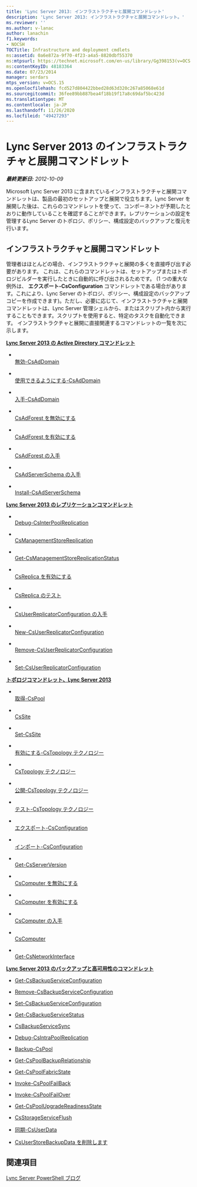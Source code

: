 ```yaml
---
title: 'Lync Server 2013: インフラストラクチャと展開コマンドレット'
description: 'Lync Server 2013: インフラストラクチャと展開コマンドレット。'
ms.reviewer: ''
ms.author: v-lanac
author: lanachin
f1.keywords:
- NOCSH
TOCTitle: Infrastructure and deployment cmdlets
ms:assetid: 0a6e872a-9f70-4f23-a4a5-8820dbf55370
ms:mtpsurl: https://technet.microsoft.com/en-us/library/Gg398153(v=OCS.15)
ms:contentKeyID: 48183364
ms.date: 07/23/2014
manager: serdars
mtps_version: v=OCS.15
ms.openlocfilehash: fcd527d804422bbed28d63d320c267a85068e61d
ms.sourcegitcommit: 36fee89bb887bea4f18b19f17a8c69daf5bc423d
ms.translationtype: MT
ms.contentlocale: ja-JP
ms.lasthandoff: 11/26/2020
ms.locfileid: "49427293"
---
```

# <a name="infrastructure-and-deployment-cmdlets-in-lync-server-2013"></a>Lync Server 2013 のインフラストラクチャと展開コマンドレット

<div data-xmlns="http://www.w3.org/1999/xhtml">

<div class="topic" data-xmlns="http://www.w3.org/1999/xhtml" data-msxsl="urn:schemas-microsoft-com:xslt" data-cs="https://msdn.microsoft.com/">

<div data-asp="https://msdn2.microsoft.com/asp">



</div>

<div id="mainSection">

<div id="mainBody">

<span> </span>

_**最終更新日:** 2012-10-09_

Microsoft Lync Server 2013 に含まれているインフラストラクチャと展開コマンドレットは、製品の最初のセットアップと展開で役立ちます。Lync Server を展開した後は、これらのコマンドレットを使って、コンポーネントが予期したとおりに動作していることを確認することができます。レプリケーションの設定を管理するLync Server のトポロジ、ポリシー、構成設定のバックアップと復元を行います。

<div>

## <a name="infrastructure-and-deployment-cmdlets"></a>インフラストラクチャと展開コマンドレット

管理者はほとんどの場合、インフラストラクチャと展開の多くを直接呼び出す必要があります。 これは、これらのコマンドレットは、セットアップまたはトポロジビルダーを実行したときに自動的に呼び出されるためです。 (1 つの重大な例外は、 **エクスポート-CsConfiguration** コマンドレットである場合があります。これにより、Lync Server のトポロジ、ポリシー、構成設定のバックアップコピーを作成できます)。ただし、必要に応じて、インフラストラクチャと展開コマンドレットは、Lync Server 管理シェルから、またはスクリプト内から実行することもできます。スクリプトを使用すると、特定のタスクを自動化できます。 インフラストラクチャと展開に直接関連するコマンドレットの一覧を次に示します。

**[Lync Server 2013 の Active Directory コマンドレット](lync-server-2013-active-directory-cmdlets.md)**

  - <span></span>  
    [無効-CsAdDomain](https://technet.microsoft.com/library/Gg398785(v=OCS.15))

  - <span></span>  
    [使用できるようにする-CsAdDomain](https://technet.microsoft.com/library/Gg412764(v=OCS.15))

  - <span></span>  
    [入手-CsAdDomain](https://technet.microsoft.com/library/Gg398453(v=OCS.15))

<!-- end list -->

  - <span></span>  
    [CsAdForest を無効にする](https://technet.microsoft.com/library/Gg398122(v=OCS.15))

  - <span></span>  
    [CsAdForest を有効にする](https://technet.microsoft.com/library/Gg425713(v=OCS.15))

  - <span></span>  
    [CsAdForest の入手](https://technet.microsoft.com/library/Gg412995(v=OCS.15))

<!-- end list -->

  - <span></span>  
    [CsAdServerSchema の入手](https://technet.microsoft.com/library/Gg413070(v=OCS.15))

  - <span></span>  
    [Install-CsAdServerSchema](https://technet.microsoft.com/library/Gg398681(v=OCS.15))

**[Lync Server 2013 のレプリケーションコマンドレット](lync-server-2013-replication-cmdlets.md)**

  - <span></span>  
    [Debug-CsInterPoolReplication](https://technet.microsoft.com/library/JJ619185(v=OCS.15))

<!-- end list -->

  - <span></span>  
    [CsManagementStoreReplication](https://technet.microsoft.com/library/Gg413060(v=OCS.15))

<!-- end list -->

  - <span></span>  
    [Get-CsManagementStoreReplicationStatus](https://technet.microsoft.com/library/Gg399052(v=OCS.15))

<!-- end list -->

  - <span></span>  
    [CsReplica を有効にする](https://technet.microsoft.com/library/Gg425965(v=OCS.15))

  - <span></span>  
    [CsReplica のテスト](https://technet.microsoft.com/library/JJ205289(v=OCS.15))

<!-- end list -->

  - <span></span>  
    [CsUserReplicatorConfiguration の入手](https://technet.microsoft.com/library/Gg398548(v=OCS.15))

  - <span></span>  
    [New-CsUserReplicatorConfiguration](https://technet.microsoft.com/library/Gg399059(v=OCS.15))

  - <span></span>  
    [Remove-CsUserReplicatorConfiguration](https://technet.microsoft.com/library/Gg425738(v=OCS.15))

  - <span></span>  
    [Set-CsUserReplicatorConfiguration](https://technet.microsoft.com/library/Gg398540(v=OCS.15))

**[トポロジコマンドレット、Lync Server 2013](lync-server-2013-topology-cmdlets.md)**

  - <span></span>  
    [取得-CsPool](https://technet.microsoft.com/library/Gg398992(v=OCS.15))

<!-- end list -->

  - <span></span>  
    [CsSite](https://technet.microsoft.com/library/Gg398185(v=OCS.15))

  - <span></span>  
    [Set-CsSite](https://technet.microsoft.com/library/Gg413023(v=OCS.15))

<!-- end list -->

  - <span></span>  
    [有効にする-CsTopology テクノロジー](https://technet.microsoft.com/library/Gg398398(v=OCS.15))

  - <span></span>  
    [CsTopology テクノロジー](https://technet.microsoft.com/library/Gg412824(v=OCS.15))

  - <span></span>  
    [公開-CsTopology テクノロジー](https://technet.microsoft.com/library/Gg398953(v=OCS.15))

  - <span></span>  
    [テスト-CsTopology テクノロジー](https://technet.microsoft.com/library/Gg398127(v=OCS.15))

<!-- end list -->

  - <span></span>  
    [エクスポート-CsConfiguration](https://technet.microsoft.com/library/Gg398627(v=OCS.15))

  - <span></span>  
    [インポート-CsConfiguration](https://technet.microsoft.com/library/Gg398800(v=OCS.15))

<!-- end list -->

  - <span></span>  
    [Get-CsServerVersion](https://technet.microsoft.com/library/Gg398470(v=OCS.15))

<!-- end list -->

  - <span></span>  
    [CsComputer を無効にする](https://technet.microsoft.com/library/Gg399023(v=OCS.15))

  - <span></span>  
    [CsComputer を有効にする](https://technet.microsoft.com/library/Gg412815(v=OCS.15))

  - <span></span>  
    [CsComputer の入手](https://technet.microsoft.com/library/Gg425959(v=OCS.15))

  - <span></span>  
    [CsComputer](https://technet.microsoft.com/library/Gg398162(v=OCS.15))

<!-- end list -->

  - <span></span>  
    [Get-CsNetworkInterface](https://technet.microsoft.com/library/Gg398121(v=OCS.15))

**[Lync Server 2013 のバックアップと高可用性のコマンドレット](lync-server-2013-backup-and-high-availability-cmdlets.md)**

  - [Get-CsBackupServiceConfiguration](https://technet.microsoft.com/library/JJ205087(v=OCS.15))

  - [Remove-CsBackupServiceConfiguration](https://technet.microsoft.com/library/JJ204903(v=OCS.15))

  - [Set-CsBackupServiceConfiguration](https://technet.microsoft.com/library/JJ205006(v=OCS.15))

<!-- end list -->

  - [Get-CsBackupServiceStatus](https://technet.microsoft.com/library/JJ205032(v=OCS.15))

<!-- end list -->

  - [CsBackupServiceSync](https://technet.microsoft.com/library/JJ205374(v=OCS.15))

<!-- end list -->

  - [Debug-CsIntraPoolReplication](https://technet.microsoft.com/library/JJ205103(v=OCS.15))

<!-- end list -->

  - [Backup-CsPool](https://technet.microsoft.com/library/JJ204955(v=OCS.15))

<!-- end list -->

  - [Get-CsPoolBackupRelationship](https://technet.microsoft.com/library/JJ204745(v=OCS.15))

<!-- end list -->

  - [Get-CsPoolFabricState](https://technet.microsoft.com/library/JJ619188(v=OCS.15))

<!-- end list -->

  - [Invoke-CsPoolFailBack](https://technet.microsoft.com/library/JJ204873(v=OCS.15))

<!-- end list -->

  - [Invoke-CsPoolFailOver](https://technet.microsoft.com/library/JJ205189(v=OCS.15))

<!-- end list -->

  - [Get-CsPoolUpgradeReadinessState](https://technet.microsoft.com/library/JJ204689(v=OCS.15))

<!-- end list -->

  - [CsStorageServiceFlush](https://technet.microsoft.com/library/JJ619175(v=OCS.15))

<!-- end list -->

  - [同期-CsUserData](https://technet.microsoft.com/library/JJ205242(v=OCS.15))

<!-- end list -->

  - [CsUserStoreBackupData を削除します](https://technet.microsoft.com/library/JJ205003(v=OCS.15))

</div>

<div>

## <a name="see-also"></a>関連項目


[Lync Server PowerShell ブログ](https://go.microsoft.com/fwlink/p/?linkid=203150)  
  

</div>

</div>

<span> </span>

</div>

</div>

</div>

